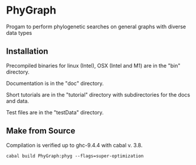 # PhyGraph
Progam to perform phylogenetic searches on general graphs with diverse data types


## Installation

Precompiled binaries for linux (Intel), OSX (Intel and M1) are in the "bin" directory.

Documentation is in the "doc" directory.

Short tutorials are in the "tutorial" directory with subdirectories for the docs and data.

Test files are in the "testData" directory.

## Make from Source

Compilation is verified up to ghc-9.4.4 with cabal v. 3.8.

```
cabal build PhyGraph:phyg --flags=super-optimization
```

